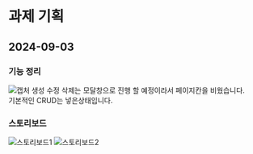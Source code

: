 # 과제 기획
## 2024-09-03 
### 기능 정리
![캡처](https://github.com/user-attachments/assets/f1049ac7-e89e-40c8-80dc-3d2a133bf8bd)
생성 수정 삭제는 모달창으로 진행 할 예정이라서 페이지칸을 비웠습니다.<br>
기본적인 CRUD는 넣은상태입니다.
### 스토리보드
![스토리보드1](https://github.com/user-attachments/assets/dc22eb78-c88f-415c-9db3-b2d00a4964eb)
![스토리보드2](https://github.com/user-attachments/assets/9321a4da-2bf6-43c1-83c2-24a4b984254b)

